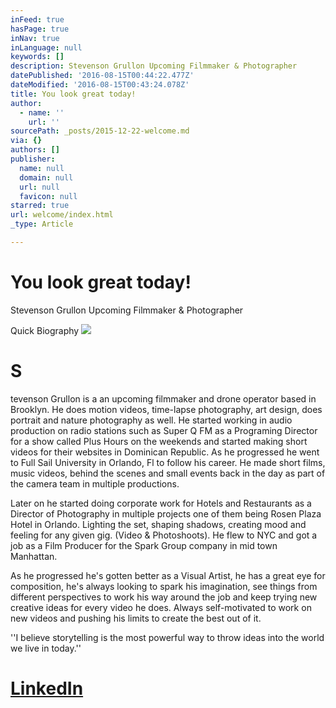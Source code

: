```yaml
---
inFeed: true
hasPage: true
inNav: true
inLanguage: null
keywords: []
description: Stevenson Grullon Upcoming Filmmaker & Photographer
datePublished: '2016-08-15T00:44:22.477Z'
dateModified: '2016-08-15T00:43:24.078Z'
title: You look great today!
author:
  - name: ''
    url: ''
sourcePath: _posts/2015-12-22-welcome.md
via: {}
authors: []
publisher:
  name: null
  domain: null
  url: null
  favicon: null
starred: true
url: welcome/index.html
_type: Article

---
```

# You look great today!

Stevenson Grullon Upcoming Filmmaker & Photographer

Quick Biography
![](https://the-grid-user-content.s3-us-west-2.amazonaws.com/a5ac5f41-92f1-4204-986f-bc1b3497b8ca.jpg)

# S 

tevenson Grullon is a an upcoming filmmaker and drone operator based in Brooklyn. He does motion videos, time-lapse photography, art design, does portrait and nature photography as well. He started working in audio production on radio stations such as Super Q FM as a Programing Director for a show called Plus Hours on the weekends and started making short videos for their websites in Dominican Republic. As he progressed he went to Full Sail University in Orlando, Fl to follow his career. He made short films, music videos, behind the scenes and small events back in the day as part of the camera team in multiple productions. 

Later on he started doing corporate work for Hotels and Restaurants as a Director of Photography in multiple projects one of them being Rosen Plaza Hotel in Orlando. Lighting the set, shaping shadows, creating mood and feeling for any given gig. (Video & Photoshoots). He flew to NYC and got a job as a Film Producer for the Spark Group company in mid town Manhattan.

As he progressed he's gotten better as a Visual Artist, he has a great eye for composition, he's always looking to spark his imagination, see things from different perspectives to work his way around the job and keep trying new creative ideas for every video he does. Always self-motivated to work on new videos and pushing his limits to create the best out of it. 

''I believe storytelling is the most powerful way to throw ideas into the world we live in today.''

# [**LinkedIn**][0]

[0]: https://www.linkedin.com/in/stevensongrullon